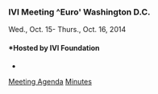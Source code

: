 <div id="rightCol0">

<div data-align="center">

### IVI Meeting ^Euro' Washington D.C. 

Wed., Oct. 15- Thurs., Oct. 16, 2014

</div>

<div data-align="center">

#### *Hosted by IVI Foundation  
  
*

</div>

[Meeting
Agenda](October%202014%20Agenda%20-%20IVI%20-%20revised_DHreq.pdf)
[Minutes](2014OctMeetingSummary%20Final.pdf)

 

#### 

####  

 

</div>
